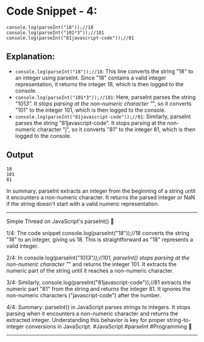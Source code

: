 # Code Snippet - 4:

```
console.log(parseInt("18"));//18
console.log(parseInt("101*3"));//101
console.log(parseInt("81javascript-code"));//81
```

## Explanation:
- `console.log(parseInt("18"));//18`: This line converts the string "18" to an integer using parseInt. Since "18" contains a valid integer representation, it returns the integer 18, which is then logged to the console.
- `console.log(parseInt("101*3"));//101`: Here, parseInt parses the string "101*3". It stops parsing at the non-numeric character "*", so it converts "101" to the integer 101, which is then logged to the console.
- `console.log(parseInt("81javascript-code"));//81`: Similarly, parseInt parses the string "81javascript-code". It stops parsing at the non-numeric character "j", so it converts "81" to the integer 81, which is then logged to the console.

## Output
```
18
101
81
```

In summary, parseInt extracts an integer from the beginning of a string until it encounters a non-numeric character. It returns the parsed integer or NaN if the string doesn't start with a valid numeric representation.

---

Simple Thread on JavaScript's parseInt() 🧵

1/4: The code snippet console.log(parseInt("18"));//18 converts the string "18" to an integer, giving us 18. This is straightforward as "18" represents a valid integer.

2/4: In console.log(parseInt("101*3"));//101, parseInt() stops parsing at the non-numeric character "*" and returns the integer 101. It extracts the numeric part of the string until it reaches a non-numeric character.

3/4: Similarly, console.log(parseInt("81javascript-code"));//81 extracts the numeric part "81" from the string and returns the integer 81. It ignores the non-numeric characters ("javascript-code") after the number.

4/4: Summary: parseInt() in JavaScript parses strings to integers. It stops parsing when it encounters a non-numeric character and returns the extracted integer. Understanding this behavior is key for proper string-to-integer conversions in JavaScript. #JavaScript #parseInt #Programming 🚀

---

